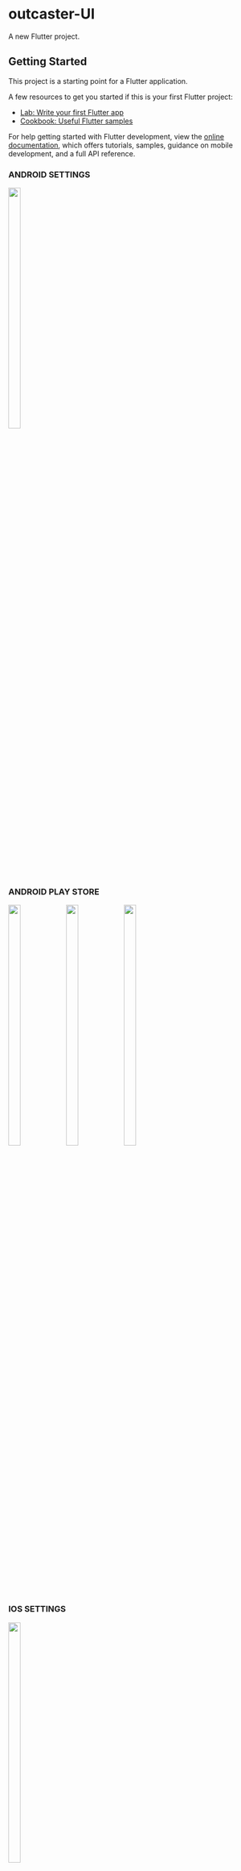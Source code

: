 # outcaster-UI

A new Flutter project.

## Getting Started

This project is a starting point for a Flutter application.

A few resources to get you started if this is your first Flutter project:

- [Lab: Write your first Flutter app](https://docs.flutter.dev/get-started/codelab)
- [Cookbook: Useful Flutter samples](https://docs.flutter.dev/cookbook)

For help getting started with Flutter development, view the
[online documentation](https://docs.flutter.dev/), which offers tutorials,
samples, guidance on mobile development, and a full API reference.


### ANDROID SETTINGS
<p float="center">

<img src="" width=22% height=35%>

</p>


### ANDROID PLAY STORE
<p float="center">

<img src="https://user-images.githubusercontent.com/118955280/211777019-5f8d9768-cf55-4cb9-9965-cbdf138bda28.png" width=22% height=35%>
<img src="https://user-images.githubusercontent.com/118955280/211777030-34bf1998-fc6a-4220-83ce-2218b3a681d5.png" width=22% height=35%>
<img src="https://user-images.githubusercontent.com/118955280/211777035-537fd64c-4ec6-492d-8931-3a0e80076ab5.png" width=22% height=35%>

</p>


### IOS SETTINGS


<p float="center">

<img src="https://user-images.githubusercontent.com/118955280/211778171-178e7708-2866-40d3-b3ad-de6cad11efe2.png" width=22% height=35%>

</p>



### IOS APPS STORE

<p float="center">

<img src="https://user-images.githubusercontent.com/118955280/211778479-d2e563ac-67b0-4ef9-8f50-909825aec7bf.png" width=22% height=35%>
<img src="https://user-images.githubusercontent.com/118955280/211778549-c637c512-a4a9-456c-a092-0aa22d284ca7.png" width=22% height=35%>
<img src="https://user-images.githubusercontent.com/118955280/211778559-30bc7e69-786e-4286-bb06-169a7f6d3403.png" width=22% height=35%>
<img src="https://user-images.githubusercontent.com/118955280/211778842-77e18976-2d9b-4cf9-ab48-8a288c4703fd.png" width=22% height=35%>

</p>


### STEPPER

<p float="center">

<img src="https://user-images.githubusercontent.com/118955280/211777316-1255c16b-b74d-4d7c-be4c-c82be6ce4124.png" width=22% height=35%>
<img src="https://user-images.githubusercontent.com/118955280/211777306-0325dfbf-7e14-4739-8869-70ec528803bc.png" width=22% height=35%>
<img src="https://user-images.githubusercontent.com/118955280/211777321-4db9e778-3bf0-4b54-b7ca-8d75bdc8ea9f.png" width=22% height=35%>

</p>
